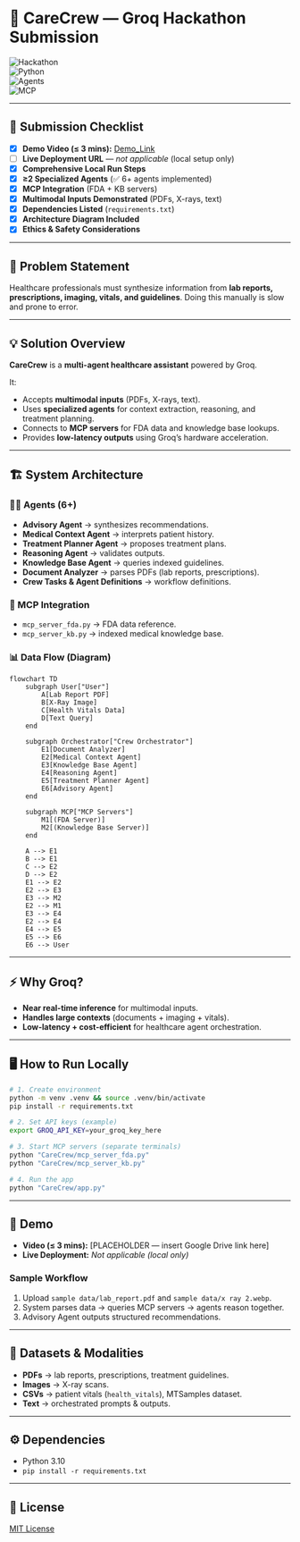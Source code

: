 # 🏥 CareCrew — Groq Hackathon Submission  

![Hackathon](https://img.shields.io/badge/MachineHack-Groq%20Hackathon-blueviolet)  
![Python](https://img.shields.io/badge/Python-3.10+-green)  
![Agents](https://img.shields.io/badge/Agents-6+-brightgreen)  
![MCP](https://img.shields.io/badge/MCP-FDA%20%26%20KB-orange)  

---

## 🚀 Submission Checklist  
- [x] **Demo Video (≤ 3 mins):** [Demo_Link](https://example.com)
- [ ] **Live Deployment URL** — *not applicable* (local setup only)  
- [x] **Comprehensive Local Run Steps**  
- [x] **≥2 Specialized Agents** (✅ 6+ agents implemented)  
- [x] **MCP Integration** (FDA + KB servers)  
- [x] **Multimodal Inputs Demonstrated** (PDFs, X-rays, text)  
- [x] **Dependencies Listed** (`requirements.txt`)  
- [x] **Architecture Diagram Included**  
- [x] **Ethics & Safety Considerations**  

---

## 🧩 Problem Statement  
Healthcare professionals must synthesize information from **lab reports, prescriptions, imaging, vitals, and guidelines**. Doing this manually is slow and prone to error.  

---

## 💡 Solution Overview  
**CareCrew** is a **multi-agent healthcare assistant** powered by Groq.  

It:  
- Accepts **multimodal inputs** (PDFs, X-rays, text).  
- Uses **specialized agents** for context extraction, reasoning, and treatment planning.  
- Connects to **MCP servers** for FDA data and knowledge base lookups.  
- Provides **low-latency outputs** using Groq’s hardware acceleration.  

---

## 🏗️ System Architecture  

### 👩‍⚕️ Agents (6+)  
- **Advisory Agent** → synthesizes recommendations.  
- **Medical Context Agent** → interprets patient history.  
- **Treatment Planner Agent** → proposes treatment plans.  
- **Reasoning Agent** → validates outputs.  
- **Knowledge Base Agent** → queries indexed guidelines.  
- **Document Analyzer** → parses PDFs (lab reports, prescriptions).  
- **Crew Tasks & Agent Definitions** → workflow definitions.  

### 🔗 MCP Integration  
- `mcp_server_fda.py` → FDA data reference.  
- `mcp_server_kb.py` → indexed medical knowledge base.  

### 📊 Data Flow (Diagram)  

```mermaid
flowchart TD
    subgraph User["User"]
        A[Lab Report PDF]
        B[X-Ray Image]
        C[Health Vitals Data]
        D[Text Query]
    end

    subgraph Orchestrator["Crew Orchestrator"]
        E1[Document Analyzer]
        E2[Medical Context Agent]
        E3[Knowledge Base Agent]
        E4[Reasoning Agent]
        E5[Treatment Planner Agent]
        E6[Advisory Agent]
    end

    subgraph MCP["MCP Servers"]
        M1[(FDA Server)]
        M2[(Knowledge Base Server)]
    end

    A --> E1
    B --> E1
    C --> E2
    D --> E2
    E1 --> E2
    E2 --> E3
    E3 --> M2
    E2 --> M1
    E3 --> E4
    E2 --> E4
    E4 --> E5
    E5 --> E6
    E6 --> User

```

---

## ⚡ Why Groq?  
- **Near real-time inference** for multimodal inputs.  
- **Handles large contexts** (documents + imaging + vitals).  
- **Low-latency + cost-efficient** for healthcare agent orchestration.  

---

## 🖥️ How to Run Locally  

```bash
# 1. Create environment
python -m venv .venv && source .venv/bin/activate
pip install -r requirements.txt

# 2. Set API keys (example)
export GROQ_API_KEY=your_groq_key_here

# 3. Start MCP servers (separate terminals)
python "CareCrew/mcp_server_fda.py"
python "CareCrew/mcp_server_kb.py"

# 4. Run the app
python "CareCrew/app.py"
```

---

## 🎥 Demo  

- **Video (≤ 3 mins):** [PLACEHOLDER — insert Google Drive link here]  
- **Live Deployment:** *Not applicable (local only)*  

### Sample Workflow  
1. Upload `sample data/lab_report.pdf` and `sample data/x ray 2.webp`.  
2. System parses data → queries MCP servers → agents reason together.  
3. Advisory Agent outputs structured recommendations.  

---

## 📂 Datasets & Modalities  
- **PDFs** → lab reports, prescriptions, treatment guidelines.  
- **Images** → X-ray scans.  
- **CSVs** → patient vitals (`health_vitals`), MTSamples dataset.  
- **Text** → orchestrated prompts & outputs.  

---

## ⚙️ Dependencies  
- Python 3.10 
- `pip install -r requirements.txt`  

---


## 📜 License  
[MIT License](LICENSE)  
